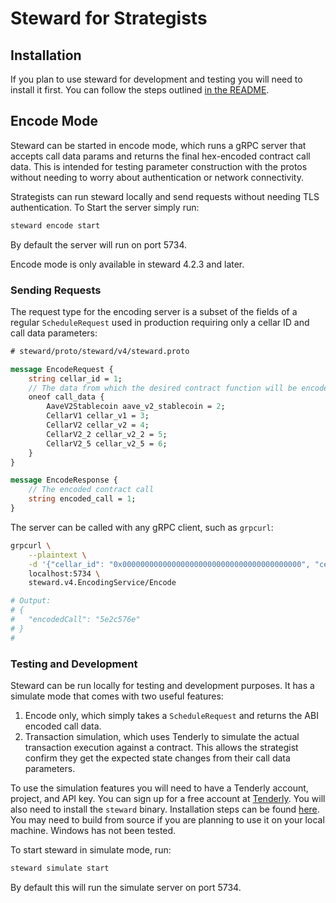# Steward for Strategists

## Installation

If you plan to use steward for development and testing you will need to install it first. You can follow the steps outlined [in the README](../README.md).

## Encode Mode

Steward can be started in encode mode, which runs a gRPC server that accepts call data params and returns the final hex-encoded contract call data. This is intended for testing parameter construction with the protos without needing to worry about authentication or network connectivity.

Strategists can run steward locally and send requests without needing TLS authentication. To Start the server simply run:

```bash
steward encode start
```

By default the server will run on port 5734.

Encode mode is only available in steward 4.2.3 and later.

### Sending Requests 

The request type for the encoding server is a subset of the fields of a regular `ScheduleRequest` used in production requiring only a cellar ID and call data parameters:

```protobuf
# steward/proto/steward/v4/steward.proto

message EncodeRequest {
    string cellar_id = 1;
    // The data from which the desired contract function will be encoded
    oneof call_data {
        AaveV2Stablecoin aave_v2_stablecoin = 2;
        CellarV1 cellar_v1 = 3;
        CellarV2 cellar_v2 = 4;
        CellarV2_2 cellar_v2_2 = 5;
        CellarV2_5 cellar_v2_5 = 6;
    }
}

message EncodeResponse {
    // The encoded contract call
    string encoded_call = 1;
}
```

The server can be called with any gRPC client, such as `grpcurl`:

```bash
grpcurl \
    --plaintext \
    -d '{"cellar_id": "0x0000000000000000000000000000000000000000", "cellar_v2_5": {"function_call": {"lift_shutdown": {}}}}' \
    localhost:5734 \
    steward.v4.EncodingService/Encode

# Output:
# {
#   "encodedCall": "5e2c576e"
# }
#
```

### Testing and Development

Steward can be run locally for testing and development purposes. It has a simulate mode that comes with two useful features:

1. Encode only, which simply takes a `ScheduleRequest` and returns the ABI encoded call data. 
2. Transaction simulation, which uses Tenderly to simulate the actual transaction execution against a contract. This allows the strategist confirm they get the expected state changes from their call data parameters.

To use the simulation features you will need to have a Tenderly account, project, and API key. You can sign up for a free account at [Tenderly](https://tenderly.co/). You will also need to install the `steward` binary. Installation steps can be found [here](https://github.com/PeggyJV/steward?tab=readme-ov-file#installation). You may need to build from source if you are planning to use it on your local machine. Windows has not been tested.

To start steward in simulate mode, run:

```bash
steward simulate start
```

By default this will run the simulate server on port 5734.
